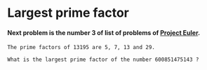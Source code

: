# Largest prime factor

#### Next problem is the number 3 of list of problems of [Project Euler](https://projecteuler.net/).

````
The prime factors of 13195 are 5, 7, 13 and 29.

What is the largest prime factor of the number 600851475143 ?
````